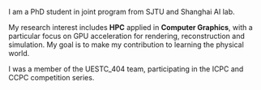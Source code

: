 I am a PhD student in joint program from SJTU and Shanghai AI lab. 

My research interest includes **HPC** applied in **Computer Graphics**, with a particular focus on GPU acceleration for rendering, reconstruction and simulation. My goal is to make my contribution to learning the physical world.

I was a member of the UESTC_404 team, participating in the ICPC and CCPC competition series. 








